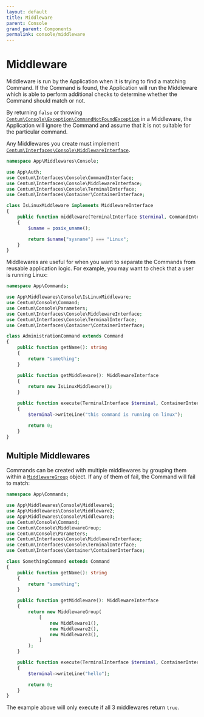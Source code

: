 ```yaml
---
layout: default
title: Middleware
parent: Console
grand_parent: Components
permalink: console/middleware
---
```




# Middleware

Middleware is run by the Application when it is trying to find a matching Command.
If the Command is found, the Application will run the Middleware which is able to perform additional checks to determine whether the Command should match or not.

By returning `false` or throwing [`Centum\Console\Exception\CommandNotFoundException`](https://github.com/SidRoberts/centum/blob/development/src/Console/Exception/CommandNotFoundException.php) in a Middleware, the Application will ignore the Command and assume that it is not suitable for the particular command.

Any Middlewares you create must implement [`Centum\Interfaces\Console\MiddlewareInterface`](https://github.com/SidRoberts/centum/blob/development/src/Interfaces/Console/MiddlewareInterface.php).

```php
namespace App\Middlewares\Console;

use App\Auth;
use Centum\Interfaces\Console\CommandInterface;
use Centum\Interfaces\Console\MiddlewareInterface;
use Centum\Interfaces\Console\TerminalInterface;
use Centum\Interfaces\Container\ContainerInterface;

class IsLinuxMiddleware implements MiddlewareInterface
{
    public function middleware(TerminalInterface $terminal, CommandInterface $command, ContainerInterface $container): bool
    {
        $uname = posix_uname();

        return $uname["sysname"] === "Linux";
    }
}
```

Middlewares are useful for when you want to separate the Commands from reusable application logic.
For example, you may want to check that a user is running Linux:

```php
namespace App\Commands;

use App\Middlewares\Console\IsLinuxMiddleware;
use Centum\Console\Command;
use Centum\Console\Parameters;
use Centum\Interfaces\Console\MiddlewareInterface;
use Centum\Interfaces\Console\TerminalInterface;
use Centum\Interfaces\Container\ContainerInterface;

class AdministrationCommand extends Command
{
    public function getName(): string
    {
        return "something";
    }

    public function getMiddleware(): MiddlewareInterface
    {
        return new IsLinuxMiddleware();
    }

    public function execute(TerminalInterface $terminal, ContainerInterface $container, Parameters $parameters): int
    {
        $terminal->writeLine("this command is running on linux");

        return 0;
    }
}
```



## Multiple Middlewares

Commands can be created with multiple middlewares by grouping them within a [`MiddlewareGroup`](https://github.com/SidRoberts/centum/blob/development/src/Console/MiddlewareGroup.php) object.
If any of them of fail, the Command will fail to match:

```php
namespace App\Commands;

use App\Middlewares\Console\Middleware1;
use App\Middlewares\Console\Middleware2;
use App\Middlewares\Console\Middleware3;
use Centum\Console\Command;
use Centum\Console\MiddlewareGroup;
use Centum\Console\Parameters;
use Centum\Interfaces\Console\MiddlewareInterface;
use Centum\Interfaces\Console\TerminalInterface;
use Centum\Interfaces\Container\ContainerInterface;

class SomethingCommand extends Command
{
    public function getName(): string
    {
        return "something";
    }

    public function getMiddleware(): MiddlewareInterface
    {
        return new MiddlewareGroup(
            [
                new Middleware1(),
                new Middleware2(),
                new Middleware3(),
            ]
        );
    }

    public function execute(TerminalInterface $terminal, ContainerInterface $container, Parameters $parameters): int
    {
        $terminal->writeLine("hello");

        return 0;
    }
}
```

The example above will only execute if all 3 middlewares return `true`.
